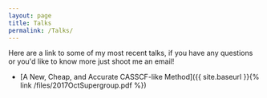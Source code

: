 ```yaml
---
layout: page
title: Talks
permalink: /Talks/
---
```


Here are a link to some of my most recent talks, if you have any questions or you'd like to know more just shoot me an email!

* [A New, Cheap, and Accurate CASSCF-like Method]({{ site.baseurl }}{% link /files/2017OctSupergroup.pdf %})
  <!-- {{ "/_includes/2017OctSupergroup.pdf" | absolute_path }}) -->

